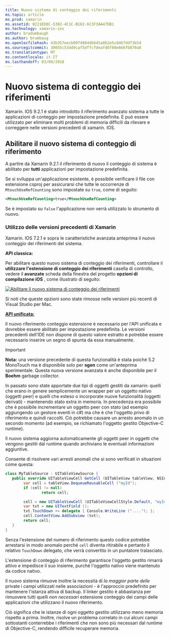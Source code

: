 ```yaml
---
title: Nuovo sistema di conteggio dei riferimenti
ms.topic: article
ms.prod: xamarin
ms.assetid: 0221ED8C-5382-4C1C-B182-6C3F3AA47DB1
ms.technology: xamarin-ios
author: bradumbaugh
ms.author: brumbaug
ms.openlocfilehash: 43b357eecb0974884db645a0b2e5c8467ddf3b5d
ms.sourcegitcommit: 30055c534d9caf5dffcfdeafd6f08e666fb870a8
ms.translationtype: MT
ms.contentlocale: it-IT
ms.lasthandoff: 03/09/2018
---
```

# <a name="new-reference-counting-system"></a>Nuovo sistema di conteggio dei riferimenti

Xamarin. IOS 9.2.1 è stato introdotto il riferimento avanzato sistema a tutte le applicazioni di conteggio per impostazione predefinita. E può essere utilizzato per eliminare molti problemi di memoria difficili da rilevare e correggere nelle versioni precedenti di xamarin. IOS.

## <a name="enabling-the-new-reference-counting-system"></a>Abilitare il nuovo sistema di conteggio di riferimento

A partire da Xamarin 9.2.1 il riferimento di nuovo il conteggio di sistema è abilitato per **tutti** applicazioni per impostazione predefinita.

Se si sviluppa un'applicazione esistente, è possibile verificare il file con estensione csproj per assicurarsi che tutte le occorrenze di `MtouchUseRefCounting` sono impostate su `true`, come di seguito:

```xml
<MtouchUseRefCounting>true</MtouchUseRefCounting>
```

Se è impostato su `false` l'applicazione non verrà utilizzato lo strumento di nuovo.

### <a name="using-older-versions-of-xamarin"></a>Utilizzo delle versioni precedenti di Xamarin

Xamarin. IOS 7.2.1 e sopra le caratteristiche avanzata anteprima il nuovo conteggio dei riferimenti del sistema.

**API classica:**

Per abilitare questo nuovo sistema di conteggio dei riferimenti, controllare il **utilizzare l'estensione di conteggio dei riferimenti** casella di controllo, vedere il **avanzate** scheda della finestra del progetto **opzioni di compilazione iOS** , come illustrato di seguito: 

[![](newrefcount-images/image1.png "Abilitare il nuovo sistema di conteggio dei riferimenti")](newrefcount-images/image1.png#lightbox)

Si noti che queste opzioni sono state rimosse nelle versioni più recenti di Visual Studio per Mac.

 **[API unificata:](~/cross-platform/macios/unified/index.md)**

 Il nuovo riferimento conteggio estensione è necessario per l'API unificata e dovrebbe essere abilitato per impostazione predefinita. Le versioni precedenti dell'IDE non dispone di questo valore estratto e potrebbe essere necessario inserire un segno di spunta da essa manualmente.

    
> [!IMPORTANT]
> **Nota:** una versione precedente di questa funzionalità è stata poiché 5.2 MonoTouch ma è disponibile solo per **sgen** come un'anteprima sperimentale. Questa nuova versione avanzata è anche disponibile per il **Boehm** garbage collector.


In passato sono state apportate due tipi di oggetti gestiti da xamarin: quelli che erano in genere semplicemente un wrapper per un oggetto nativo (oggetti peer) e quelli che esteso o incorporate nuove funzionalità (oggetti derivati) - mantenendo stato extra in memoria. In precedenza era possibile che è possibile incrementare un oggetto peer con stato (ad esempio aggiungendo un gestore eventi in c#) ma che è che l'oggetto privo di riferimento e quindi raccolti. Ciò potrebbe causare un arresto anomalo in un secondo momento (ad esempio, se richiamato l'oggetto gestito Objective-C runtime).

Il nuovo sistema aggiorna automaticamente gli oggetti peer in oggetti che vengono gestiti dal runtime quando archiviano le eventuali informazioni aggiuntive.

Consente di risolvere vari arresti anomali che si sono verificati in situazioni come questa:

```csharp
class MyTableSource : UITableViewSource {
   public override UITableViewCell GetCell (UITableView tableView, NSIndexPath indexPath) {
        var cell = tableView.DequeueReusableCell ("myId");
        if (cell != null)
                return cell;

        cell = new UITableViewCell (UITableViewCellStyle.Default, "myId");
        var txt = new UITextField ();
        txt.TouchDown += delegate { Console.WriteLine ("...."); };
        cell.ContentView.AddSubview (txt);
        return cell;
   }
}
```

Senza l'estensione del numero di riferimento questo codice potrebbe arrestarsi in modo anomalo perché `cell` diventa ritirabile e pertanto il relativo `TouchDown` delegato, che verrà convertito in un puntatore tralasciato.

L'estensione di conteggio di riferimento garantisce l'oggetto gestito rimarrà attivo e impedisce il suo insieme, purché l'oggetto nativo viene mantenuto da codice nativo.

Il nuovo sistema rimuove inoltre la necessità di *la maggior parte delle* private i campi utilizzati nelle associazioni - è l'approccio predefinito per mantenere l'istanza attiva di backup. Il linker gestito è abbastanza per rimuovere tutti quelli *non necessari* estensione conteggio dei campi delle applicazioni che utilizzano il nuovo riferimento.

Ciò significa che le istanze di ogni oggetto gestito utilizzano meno memoria rispetto a prima. Inoltre, risolve un problema correlato in cui alcuni campi sottostanti conterrebbe i riferimenti che non sono più necessari dal runtime di Objective-C, rendendo difficile recuperare memoria.
